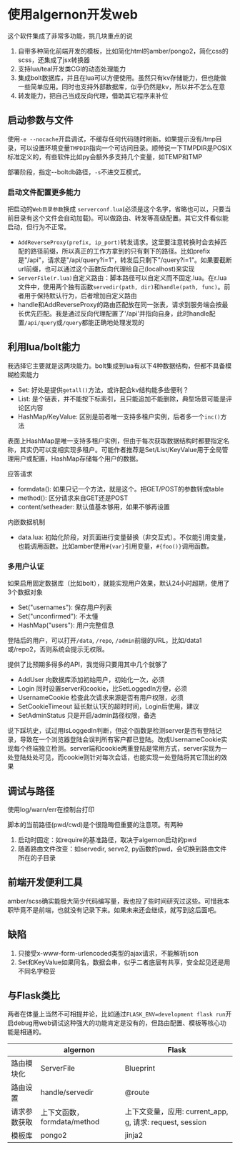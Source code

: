 # 使用algernon开发web

这个软件集成了非常多功能，挑几块重点的说

1. 自带多种简化前端开发的模板，比如简化html的amber/pongo2，简化css的scss，还集成了jsx转换器
2. 支持lua/teal开发类CGI的动态处理能力
3. 集成bolt数据库，并且在lua可以方便使用。虽然只有kv存储能力，但也能做一些简单应用。同时也支持外部数据库，似乎仍然是kv，所以并不怎么在意
4. 转发能力，把自己当成反向代理，借助其它程序来补位

## 启动参数与文件

使用`-e --nocache`开启调试，不缓存任何代码随时刷新。如果提示没有/tmp目录，可以设置环境变量`TMPDIR`指向一个可访问目录。顺带说一下TMPDIR是POSIX标准定义的，有些软件比如py会额外多支持几个变量，如TEMP和TMP

部署阶段，指定--boltdb路径，`-s`不进交互模式。

### 启动文件配置更多能力

把启动的`Web目录参数`换成 `serverconf.lua`(必须是这个名字，省略也可以，只要当前目录有这个文件会自动加载)。可以做路由、转发等高级配置。其它文件看似能启动，但行为不正常。

* `AddReverseProxy(prefix, ip_port)`转发请求。这里要注意转换时会去掉匹配的路径前缀，所以真正的工作方拿到的只有剩下的路径。比如prefix是"/api"，请求是"/api/query?i=1"，转发后只剩下"/query?i=1"。如果要截断url前缀，也可以通过这个函数反向代理给自己(localhost)来实现
* `ServerFile(r.lua)`自定义路由：脚本路径可以自定义而不固定.lua。在r.lua文件中，使用两个独有函数`servedir(path, dir)`和`handle(path, func)`。前者用于保持默认行为，后者增加自定义路由
* handle和AddReverseProxy的路由匹配放在同一张表，请求到服务端会按最长优先匹配。我是通过反向代理配置了'/api'并指向自身，此时handle配置`/api/query`或`/query`都能正确地处理发现的

## 利用lua/bolt能力

我选择它主要就是这两块能力。bolt集成到lua有以下4种数据结构，但都不具备模糊检索能力

* Set: 好处是提供`getall()`方法，或许配合kv结构能多些便利？
* List: 是个链表，并不能按下标索引，且只能追加不能删除，典型场景可能是评论区内容
* HashMap/KeyValue: 区别是前者唯一支持多租户实例，后者多一个`inc()`方法

表面上HashMap是唯一支持多租户实例，但由于每次获取数据结构时都要指定名称，其实仍可以变相实现多租户。可能作者推荐是Set/List/KeyValue用于全局管理用户或配置，HashMap存储每个用户的数据。

应答请求

* formdata(): 如果只记一个方法，就是这个。把GET/POST的参数转成table
* method(): 区分请求来自GET还是POST
* content/setheader: 默认值基本够用，如果不够再设置

内嵌数据机制

* data.lua: 初始化阶段，对页面进行变量替换（非交互式）。不仅能引用变量，也能调用函数。比如amber使用`#{var}`引用变量，`#{foo()}`调用函数。

### 多用户认证

如果启用固定数据库（比如bolt），就能实现用户效果，默认24小时超期，使用了3个数据对象

* Set("usernames"): 保存用户列表
* Set("unconfirmed"): 不太懂
* HashMap("users"): 用户完整信息

登陆后的用户，可以打开`/data`, `/repo`, `/admin`前缀的URL，比如/data1或/repo2，否则系统会提示无权限。

提供了比预期多得多的API，我觉得只要用其中几个就够了

* AddUser 向数据库添加初始用户，初始化一次，必须
* Login 同时设置server和cookie，比SetLoggedIn方便，必须
* UsernameCookie 检查此次请求来源是否有用户权限，必须
* SetCookieTimeout 延长默认1天的超时时间，Login后使用，建议
* SetAdminStatus 只是开启/admin路径权限，备选

说下踩坑史，试过用IsLoggedIn判断，但这个函数是检测server是否有登陆记录，导致在一个浏览器登陆会误判所有客户都已登陆。改成UsernameCookie实现每个终端独立检测。server端和cookie两重登陆是常用方式，server实现为一处登陆处处可见，而cookie则针对每次会话，也能实现一处登陆将其它顶出的效果

## 调试与路径

使用log/warn/err在控制台打印

脚本的当前路径(pwd/cwd)是个很隐晦但重要的注意项。有两种

1. 启动时固定：如require的基准路径，取决于algernon启动的pwd
2. 随着路由文件改变：如servedir, serve2, py函数的pwd，会切换到路由文件所在的子目录

## 前端开发便利工具

amber/scss确实能极大简少代码编写量，我也投了些时间研究过这些。可惜我本职毕竟不是前端，也就没有记录下来。如果未来还会继续，就写到这后面吧。

## 缺陷

1. 只接受x-www-form-urlencoded类型的ajax请求，不能解析json
2. Set和KeyValue如果同名，数据会串，似乎二者底层有共享，安全起见还是用不同名字稳妥

## 与Flask类比

两者在体量上当然不可相提并论，比如通过`FLASK_ENV=development flask run`开启debug用web调试这种强大的功能肯定是没有的，但路由配置、模板等核心功能是相通的。

|  |  algernon | Flask |
| --- | --- | --- |
| 路由模块化 | ServerFile | Blueprint |
| 路由设置 | handle/servedir | @route |
| 请求参数获取 | 上下文函数，formdata/method | 上下文变量，应用: current_app, g, 请求: request, session |
| 模板库 | pongo2 | jinja2 |
